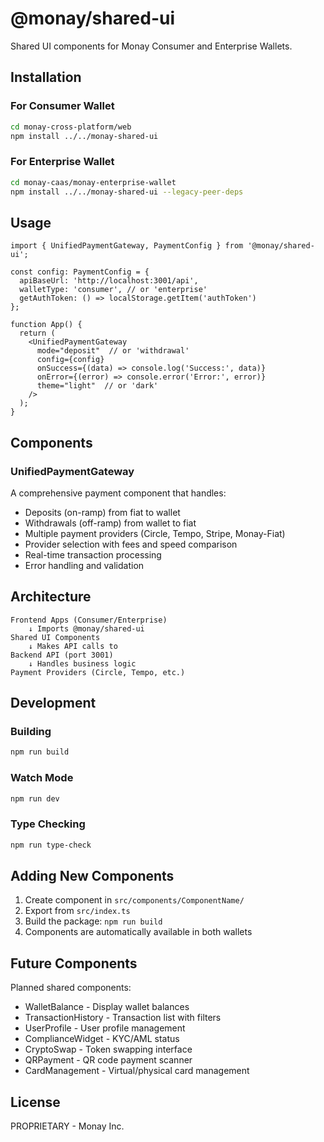 # @monay/shared-ui

Shared UI components for Monay Consumer and Enterprise Wallets.

## Installation

### For Consumer Wallet
```bash
cd monay-cross-platform/web
npm install ../../monay-shared-ui
```

### For Enterprise Wallet
```bash
cd monay-caas/monay-enterprise-wallet
npm install ../../monay-shared-ui --legacy-peer-deps
```

## Usage

```tsx
import { UnifiedPaymentGateway, PaymentConfig } from '@monay/shared-ui';

const config: PaymentConfig = {
  apiBaseUrl: 'http://localhost:3001/api',
  walletType: 'consumer', // or 'enterprise'
  getAuthToken: () => localStorage.getItem('authToken')
};

function App() {
  return (
    <UnifiedPaymentGateway
      mode="deposit"  // or 'withdrawal'
      config={config}
      onSuccess={(data) => console.log('Success:', data)}
      onError={(error) => console.error('Error:', error)}
      theme="light"  // or 'dark'
    />
  );
}
```

## Components

### UnifiedPaymentGateway
A comprehensive payment component that handles:
- Deposits (on-ramp) from fiat to wallet
- Withdrawals (off-ramp) from wallet to fiat
- Multiple payment providers (Circle, Tempo, Stripe, Monay-Fiat)
- Provider selection with fees and speed comparison
- Real-time transaction processing
- Error handling and validation

## Architecture

```
Frontend Apps (Consumer/Enterprise)
    ↓ Imports @monay/shared-ui
Shared UI Components
    ↓ Makes API calls to
Backend API (port 3001)
    ↓ Handles business logic
Payment Providers (Circle, Tempo, etc.)
```

## Development

### Building
```bash
npm run build
```

### Watch Mode
```bash
npm run dev
```

### Type Checking
```bash
npm run type-check
```

## Adding New Components

1. Create component in `src/components/ComponentName/`
2. Export from `src/index.ts`
3. Build the package: `npm run build`
4. Components are automatically available in both wallets

## Future Components

Planned shared components:
- WalletBalance - Display wallet balances
- TransactionHistory - Transaction list with filters
- UserProfile - User profile management
- ComplianceWidget - KYC/AML status
- CryptoSwap - Token swapping interface
- QRPayment - QR code payment scanner
- CardManagement - Virtual/physical card management

## License

PROPRIETARY - Monay Inc.